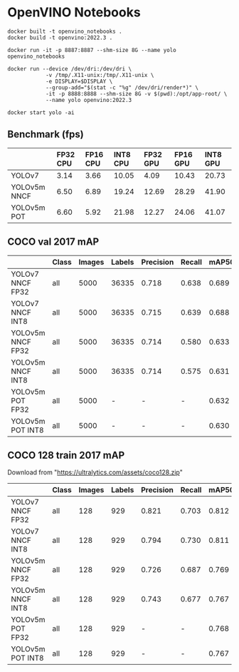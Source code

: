 # OpenVINO Notebooks

```bash=
docker built -t openvino_notebooks .
docker build -t openvino:2022.3 .
```

```bash=
docker run -it -p 8887:8887 --shm-size 8G --name yolo openvino_notebooks
```

```bash=
docker run --device /dev/dri:/dev/dri \
            -v /tmp/.X11-unix:/tmp/.X11-unix \
            -e DISPLAY=$DISPLAY \
            --group-add="$(stat -c "%g" /dev/dri/render*)" \
            -it -p 8888:8888 --shm-size 8G -v $(pwd):/opt/app-root/ \ 
            --name yolo openvino:2022.3
```

```bash=
docker start yolo -ai
```

## Benchmark (fps)

|              | FP32 CPU | FP16 CPU | INT8 CPU | FP32 GPU | FP16 GPU | INT8 GPU |
| :----------- | :------- | :------- | :------- | :------- | :------- | :------- |
| YOLOv7       | 3.14     | 3.66     | 10.05    | 4.09     | 10.43    | 20.73    |
| YOLOv5m NNCF | 6.50     | 6.89     | 19.24    | 12.69    | 28.29    | 41.90    |
| YOLOv5m POT  | 6.60     | 5.92     | 21.98    | 12.27    | 24.06    | 41.07    |


## COCO val 2017 mAP

|                   | Class | Images | Labels | Precision | Recall | mAP50 | mAP   |
| :---------------- | :---- | :----- | :----- | :-------- | :----- | :---- | :---- |
| YOLOv7 NNCF FP32  | all   | 5000   | 36335  | 0.718     | 0.638  | 0.689 | 0.495 |
| YOLOv7 NNCF INT8  | all   | 5000   | 36335  | 0.715     | 0.639  | 0.688 | 0.491 |
| YOLOv5m NNCF FP32 | all   | 5000   | 36335  | 0.714     | 0.580  | 0.633 | 0.448 |
| YOLOv5m NNCF INT8 | all   | 5000   | 36335  | 0.714     | 0.575  | 0.631 | 0.443 |
| YOLOv5m POT FP32  | all   | 5000   | -      | -         | -      | 0.632 | 0.447 |
| YOLOv5m POT INT8  | all   | 5000   | -      | -         | -      | 0.630 | 0.441 |

## COCO 128 train 2017 mAP
Download from "https://ultralytics.com/assets/coco128.zip"

|                   | Class | Images | Labels | Precision | Recall | mAP50 | mAP   |
| :---------------- | :---- | :----- | :----- | :-------- | :----- | :---- | :---- |
| YOLOv7 NNCF FP32  | all   | 128    | 929    | 0.821     | 0.703  | 0.812 | 0.612 |
| YOLOv7 NNCF INT8  | all   | 128    | 929    | 0.794     | 0.730  | 0.811 | 0.606 |
| YOLOv5m NNCF FP32 | all   | 128    | 929    | 0.726     | 0.687  | 0.769 | 0.554 |
| YOLOv5m NNCF INT8 | all   | 128    | 929    | 0.743     | 0.677  | 0.767 | 0.545 |
| YOLOv5m POT FP32  | all   | 128    | 929    | -         | -      | 0.768 | 0.554 |
| YOLOv5m POT INT8  | all   | 128    | 929    | -         | -      | 0.767 | 0.545 |
